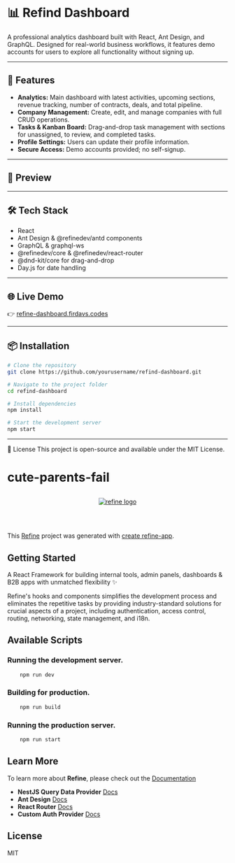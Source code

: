 # 📊 Refind Dashboard  

A professional analytics dashboard built with React, Ant Design, and GraphQL. Designed for real-world business workflows, it features demo accounts for users to explore all functionality without signing up.  

---

## 🚀 Features  
- **Analytics:** Main dashboard with latest activities, upcoming sections, revenue tracking, number of contracts, deals, and total pipeline.  
- **Company Management:** Create, edit, and manage companies with full CRUD operations.  
- **Tasks & Kanban Board:** Drag-and-drop task management with sections for unassigned, to review, and completed tasks.  
- **Profile Settings:** Users can update their profile information.  
- **Secure Access:** Demo accounts provided; no self-signup.  

---

## 📸 Preview  
  

---

## 🛠️ Tech Stack  
- React  
- Ant Design & @refinedev/antd components  
- GraphQL & graphql-ws  
- @refinedev/core & @refinedev/react-router  
- @dnd-kit/core for drag-and-drop  
- Day.js for date handling  

---

## 🌐 Live Demo  
👉 [refine-dashboard.firdavs.codes](https://refine-dashboard.firdavs.codes)  

---

## 📦 Installation  

```bash
# Clone the repository
git clone https://github.com/yourusername/refind-dashboard.git

# Navigate to the project folder
cd refind-dashboard

# Install dependencies
npm install

# Start the development server
npm start
```
---

📜 License
This project is open-source and available under the MIT License.

# cute-parents-fail

<div align="center" style="margin: 30px;">
    <a href="https://refine.dev">
    <img alt="refine logo" src="https://refine.ams3.cdn.digitaloceanspaces.com/readme/refine-readme-banner.png">
    </a>
</div>
<br/>

This [Refine](https://github.com/refinedev/refine) project was generated with [create refine-app](https://github.com/refinedev/refine/tree/master/packages/create-refine-app).

## Getting Started

A React Framework for building internal tools, admin panels, dashboards & B2B apps with unmatched flexibility ✨

Refine's hooks and components simplifies the development process and eliminates the repetitive tasks by providing industry-standard solutions for crucial aspects of a project, including authentication, access control, routing, networking, state management, and i18n.

## Available Scripts

### Running the development server.

```bash
    npm run dev
```

### Building for production.

```bash
    npm run build
```

### Running the production server.

```bash
    npm run start
```

## Learn More

To learn more about **Refine**, please check out the [Documentation](https://refine.dev/docs)

- **NestJS Query Data Provider** [Docs](https://refine.dev/docs/data/packages/nestjs-query/)
- **Ant Design** [Docs](https://refine.dev/docs/ui-frameworks/antd/tutorial/)
- **React Router** [Docs](https://refine.dev/docs/core/providers/router-provider/)
- **Custom Auth Provider** [Docs](https://refine.dev/docs/core/providers/auth-provider/)

## License

MIT
